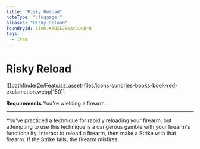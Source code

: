 ```yaml
---
title: "Risky Reload"
noteType: ":luggage:"
aliases: "Risky Reload"
foundryId: Item.KFQXE2SKAtJQCBrO
tags:
  - Item
---
```


# Risky Reload
![[pathfinder2e/Feats/zz_asset-files/icons-sundries-books-book-red-exclamation.webp|150]]

**Requirements** You're wielding a firearm.

* * *

You've practiced a technique for rapidly reloading your firearm, but attempting to use this technique is a dangerous gamble with your firearm's functionality. Interact to reload a firearm, then make a Strike with that firearm. If the Strike fails, the firearm misfires.
